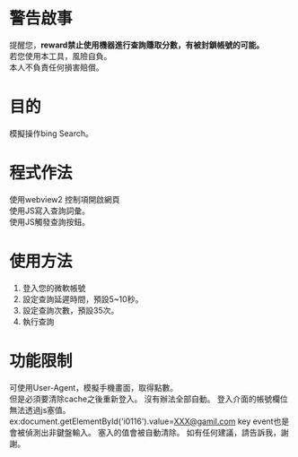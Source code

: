 警告啟事
=======
提醒您，**reward禁止使用機器進行查詢賺取分數，有被封鎖帳號的可能。**  
若您使用本工具，風險自負。  
本人不負責任何損害賠償。

目的
===
模擬操作bing Search。

程式作法
=======
使用webview2 控制項開啟網頁  
使用JS寫入查詢詞彙。  
使用JS觸發查詢按鈕。  

使用方法
=======
1. 登入您的微軟帳號
2. 設定查詢延遲時間，預設5~10秒。
3. 設定查詢次數，預設35次。
4. 執行查詢

功能限制
=======
可使用User-Agent，模擬手機畫面，取得點數。  
但是必須要清除cache之後重新登入。
沒有辦法全部自動。
登入介面的帳號欄位無法透過js塞值。
ex:document.getElementById('i0116').value=XXX@gamil.com
key event也是會被偵測出非鍵盤輸入。
塞入的值會被自動清除。
如有任何建議，請告訴我，謝謝。
